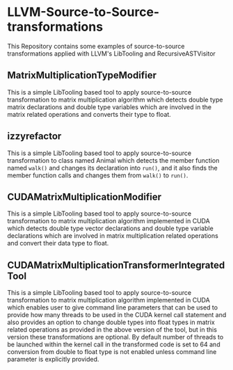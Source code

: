 # LLVM-Source-to-Source-transformations
This Repository contains some examples of source-to-source transformations applied with LLVM's LibTooling and RecursiveASTVisitor

## MatrixMultiplicationTypeModifier
This is a simple LibTooling based tool to apply source-to-source transformation to matrix multiplication algorithm which 
detects double type matrix declarations and double type variables which are involved in the matrix related operations
and converts their type to float.

## izzyrefactor
This is a simple LibTooling based tool to apply source-to-source transformation to class named Animal which detects the 
member function named `walk()` and changes its declaration into `run()`, and it also finds the member function calls and 
changes them from `walk()` to `run()`.

## CUDAMatrixMultiplicationModifier
This is a simple LibTooling based tool to apply source-to-source transformation to matrix multiplication algorithm
implemented in CUDA which detects double type vector declarations and double type variable declarations which are 
involved in matrix multiplication related operations and convert their data type to float.

## CUDAMatrixMultiplicationTransformerIntegratedTool
This is a simple LibTooling based tool to apply source-to-source transformation to matrix multiplication algorithm
implemented in CUDA which enables user to give command line parameters that can be used to provide how many threads
to be used in the CUDA kernel call statement and also provides an option to change double types into float types in
matrix related operations as provided in the above version of the tool, but in this version these transformations are
optional. By default number of threads to be launched within the kernel call in the transformed code is set to 64 and
conversion from double to float type is not enabled unless command line parameter is explicitly provided.
